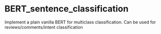 # BERT_sentence_classification
Implement a plain vanilla BERT for multiclass classification. Can be used for reviews/comments/intent classification
